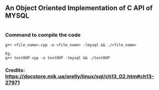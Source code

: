 ## An Object Oriented Implementation of C API of MYSQL

#

### Command to compile the code

    g++ <file_name>.cpp -o <file_name> -lmysql && ./<file_name>

    Eg.
    g++ testOOP.cpp -o testOOP -lmysql && ./testOOP

### Credits: https://docstore.mik.ua/orelly/linux/sql/ch13_02.htm#ch13-27971
